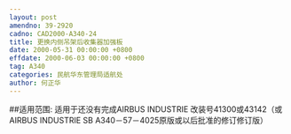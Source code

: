 ```yaml
---
layout: post
amendno: 39-2920
cadno: CAD2000-A340-24
title: 更换内侧吊架后收集器加强板
date: 2000-05-31 00:00:00 +0800
effdate: 2000-06-03 00:00:00 +0800
tag: A340
categories: 民航华东管理局适航处
author: 何正华
---
```


##适用范围:
适用于还没有完成AIRBUS INDUSTRIE 改装号41300或43142（或AIRBUS INDUSTRIE SB A340－57－4025原版或以后批准的修订修订版）

